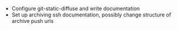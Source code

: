 * Configure git-static-diffuse and write documentation
* Set up archiving ssh documentation, possibly change structure of archive push urls